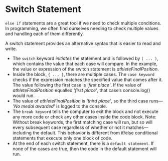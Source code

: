 # Switch Statement

`else if` statements are a great tool if we need to check multiple conditions. In programming, we often find ourselves needing to check multiple values and handling each of them differently.

A switch statement provides an alternative syntax that is easier to read and write.

* The `switch` keyword *initiates* the statement and is followed by `( ... )`, which contains the value that each case will compare. In the example, the value or expression of the switch statement is *athleteFinalPosition*.
* Inside the block, `{ ... }`, there are multiple cases. The `case keyword` checks if the expression matches the specified value that comes after it. The value following the first case is *'first place'*. If the value of *athleteFinalPosition* equalled *'first place'*, that case‘s console.log() would run.
* The value of *athleteFinalPosition* is *'third place'*, so the third case runs— *'No medal awarded'* is logged to the console.
* The `break keyword` tells the computer to exit the block and not execute any more code or check any other cases inside the code block. Note: Without break keywords, the first matching case will run, but so will every subsequent case regardless of whether or not it matches—including the default. This behavior is different from if/else conditional statements that execute only one block of code.
* At the end of each switch statement, there is a `default statement`. If none of the cases are true, then the code in the default statement will run.
